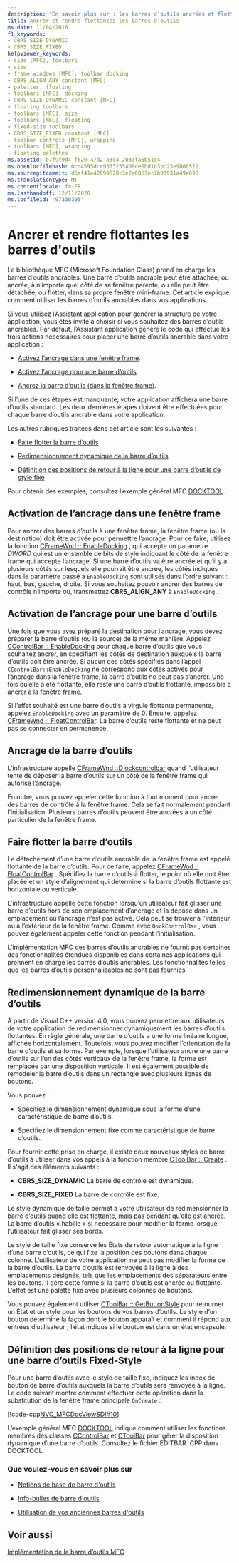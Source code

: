 ```yaml
---
description: 'En savoir plus sur : les barres d’outils ancrées et flottantes'
title: Ancrer et rendre flottantes les barres d'outils
ms.date: 11/04/2016
f1_keywords:
- CBRS_SIZE_DYNAMIC
- CBRS_SIZE_FIXED
helpviewer_keywords:
- size [MFC], toolbars
- size
- frame windows [MFC], toolbar docking
- CBRS_ALIGN_ANY constant [MFC]
- palettes, floating
- toolbars [MFC], docking
- CBRS_SIZE_DYNAMIC constant [MFC]
- floating toolbars
- toolbars [MFC], size
- toolbars [MFC], floating
- fixed-size toolbars
- CBRS_SIZE_FIXED constant [MFC]
- toolbar controls [MFC], wrapping
- toolbars [MFC], wrapping
- floating palettes
ms.assetid: b7f9f9d4-f629-47d2-a3c4-2b33fa6b51e4
ms.openlocfilehash: 0cd4595dcc9353255408ce0bd1d3bb23e9b005f2
ms.sourcegitcommit: d6af41e42699628c3e2e6063ec7b03931a49a098
ms.translationtype: MT
ms.contentlocale: fr-FR
ms.lasthandoff: 12/11/2020
ms.locfileid: "97330305"
---
```

# <a name="docking-and-floating-toolbars"></a>Ancrer et rendre flottantes les barres d'outils

Le bibliothèque MFC (Microsoft Foundation Class) prend en charge les barres d’outils ancrables. Une barre d’outils ancrable peut être attachée, ou ancrée, à n’importe quel côté de sa fenêtre parente, ou elle peut être détachée, ou flotter, dans sa propre fenêtre mini-frame. Cet article explique comment utiliser les barres d’outils ancrables dans vos applications.

Si vous utilisez l’Assistant application pour générer la structure de votre application, vous êtes invité à choisir si vous souhaitez des barres d’outils ancrables. Par défaut, l’Assistant application génère le code qui effectue les trois actions nécessaires pour placer une barre d’outils ancrable dans votre application :

- [Activez l’ancrage dans une fenêtre frame](#_core_enabling_docking_in_a_frame_window).

- [Activez l’ancrage pour une barre d’outils](#_core_enabling_docking_for_a_toolbar).

- [Ancrez la barre d’outils (dans la fenêtre frame)](#_core_docking_the_toolbar).

Si l’une de ces étapes est manquante, votre application affichera une barre d’outils standard. Les deux dernières étapes doivent être effectuées pour chaque barre d’outils ancrable dans votre application.

Les autres rubriques traitées dans cet article sont les suivantes :

- [Faire flotter la barre d’outils](#_core_floating_the_toolbar)

- [Redimensionnement dynamique de la barre d’outils](#_core_dynamically_resizing_the_toolbar)

- [Définition des positions de retour à la ligne pour une barre d’outils de style fixe](#_core_setting_wrap_positions_for_a_fixed_style_toolbar)

Pour obtenir des exemples, consultez l’exemple général MFC [DOCKTOOL](../overview/visual-cpp-samples.md) .

## <a name="enabling-docking-in-a-frame-window"></a><a name="_core_enabling_docking_in_a_frame_window"></a> Activation de l’ancrage dans une fenêtre frame

Pour ancrer des barres d’outils à une fenêtre frame, la fenêtre frame (ou la destination) doit être activée pour permettre l’ancrage. Pour ce faire, utilisez la fonction [CFrameWnd :: EnableDocking](reference/cframewnd-class.md#enabledocking) , qui accepte un paramètre *DWORD* qui est un ensemble de bits de style indiquant le côté de la fenêtre frame qui accepte l’ancrage. Si une barre d’outils va être ancrée et qu’il y a plusieurs côtés sur lesquels elle pourrait être ancrée, les côtés indiqués dans le paramètre passé à `EnableDocking` sont utilisés dans l’ordre suivant : haut, bas, gauche, droite. Si vous souhaitez pouvoir ancrer des barres de contrôle n’importe où, transmettez **CBRS_ALIGN_ANY** à `EnableDocking` .

## <a name="enabling-docking-for-a-toolbar"></a><a name="_core_enabling_docking_for_a_toolbar"></a> Activation de l’ancrage pour une barre d’outils

Une fois que vous avez préparé la destination pour l’ancrage, vous devez préparer la barre d’outils (ou la source) de la même manière. Appelez [CControlBar :: EnableDocking](reference/ccontrolbar-class.md#enabledocking) pour chaque barre d’outils que vous souhaitez ancrer, en spécifiant les côtés de destination auxquels la barre d’outils doit être ancrée. Si aucun des côtés spécifiés dans l’appel `CControlBar::EnableDocking` ne correspond aux côtés activés pour l’ancrage dans la fenêtre frame, la barre d’outils ne peut pas s’ancrer. Une fois qu’elle a été flottante, elle reste une barre d’outils flottante, impossible à ancrer à la fenêtre frame.

Si l’effet souhaité est une barre d’outils à virgule flottante permanente, appelez `EnableDocking` avec un paramètre de 0. Ensuite, appelez [CFrameWnd :: FloatControlBar](reference/cframewnd-class.md#floatcontrolbar). La barre d’outils reste flottante et ne peut pas se connecter en permanence.

## <a name="docking-the-toolbar"></a><a name="_core_docking_the_toolbar"></a> Ancrage de la barre d’outils

L’infrastructure appelle [CFrameWnd ::D ockcontrolbar](reference/cframewnd-class.md#dockcontrolbar) quand l’utilisateur tente de déposer la barre d’outils sur un côté de la fenêtre frame qui autorise l’ancrage.

En outre, vous pouvez appeler cette fonction à tout moment pour ancrer des barres de contrôle à la fenêtre frame. Cela se fait normalement pendant l’initialisation. Plusieurs barres d’outils peuvent être ancrées à un côté particulier de la fenêtre frame.

## <a name="floating-the-toolbar"></a><a name="_core_floating_the_toolbar"></a> Faire flotter la barre d’outils

Le détachement d’une barre d’outils ancrable de la fenêtre frame est appelé flottante de la barre d’outils. Pour ce faire, appelez [CFrameWnd :: FloatControlBar](reference/cframewnd-class.md#floatcontrolbar) . Spécifiez la barre d’outils à flotter, le point où elle doit être placée et un style d’alignement qui détermine si la barre d’outils flottante est horizontale ou verticale.

L’infrastructure appelle cette fonction lorsqu’un utilisateur fait glisser une barre d’outils hors de son emplacement d’ancrage et la dépose dans un emplacement où l’ancrage n’est pas activé. Cela peut se trouver à l’intérieur ou à l’extérieur de la fenêtre frame. Comme avec `DockControlBar` , vous pouvez également appeler cette fonction pendant l’initialisation.

L’implémentation MFC des barres d’outils ancrables ne fournit pas certaines des fonctionnalités étendues disponibles dans certaines applications qui prennent en charge les barres d’outils ancrables. Les fonctionnalités telles que les barres d’outils personnalisables ne sont pas fournies.

## <a name="dynamically-resizing-the-toolbar"></a><a name="_core_dynamically_resizing_the_toolbar"></a> Redimensionnement dynamique de la barre d’outils

À partir de Visual C++ version 4,0, vous pouvez permettre aux utilisateurs de votre application de redimensionner dynamiquement les barres d’outils flottantes. En règle générale, une barre d’outils a une forme linéaire longue, affichée horizontalement. Toutefois, vous pouvez modifier l’orientation de la barre d’outils et sa forme. Par exemple, lorsque l’utilisateur ancre une barre d’outils sur l’un des côtés verticaux de la fenêtre frame, la forme est remplacée par une disposition verticale. Il est également possible de remodeler la barre d’outils dans un rectangle avec plusieurs lignes de boutons.

Vous pouvez :

- Spécifiez le dimensionnement dynamique sous la forme d’une caractéristique de barre d’outils.

- Spécifiez le dimensionnement fixe comme caractéristique de barre d’outils.

Pour fournir cette prise en charge, il existe deux nouveaux styles de barre d’outils à utiliser dans vos appels à la fonction membre [CToolBar :: Create](reference/ctoolbar-class.md#create) . Il s'agit des éléments suivants :

- **CBRS_SIZE_DYNAMIC** La barre de contrôle est dynamique.

- **CBRS_SIZE_FIXED** La barre de contrôle est fixe.

Le style dynamique de taille permet à votre utilisateur de redimensionner la barre d’outils quand elle est flottante, mais pas pendant qu’elle est ancrée. La barre d’outils « habille » si nécessaire pour modifier la forme lorsque l’utilisateur fait glisser ses bords.

Le style de taille fixe conserve les États de retour automatique à la ligne d’une barre d’outils, ce qui fixe la position des boutons dans chaque colonne. L’utilisateur de votre application ne peut pas modifier la forme de la barre d’outils. La barre d’outils est renvoyée à la ligne à des emplacements désignés, tels que les emplacements des séparateurs entre les boutons. Il gère cette forme si la barre d’outils est ancrée ou flottante. L’effet est une palette fixe avec plusieurs colonnes de boutons.

Vous pouvez également utiliser [CToolBar :: GetButtonStyle](reference/ctoolbar-class.md#getbuttonstyle) pour retourner un État et un style pour les boutons de vos barres d’outils. Le style d’un bouton détermine la façon dont le bouton apparaît et comment il répond aux entrées d’utilisateur ; l’état indique si le bouton est dans un état encapsulé.

## <a name="setting-wrap-positions-for-a-fixed-style-toolbar"></a><a name="_core_setting_wrap_positions_for_a_fixed_style_toolbar"></a> Définition des positions de retour à la ligne pour une barre d’outils Fixed-Style

Pour une barre d’outils avec le style de taille fixe, indiquez les index de bouton de barre d’outils auxquels la barre d’outils sera renvoyée à la ligne. Le code suivant montre comment effectuer cette opération dans la substitution de la fenêtre frame principale `OnCreate` :

[!code-cpp[NVC_MFCDocViewSDI#10](codesnippet/cpp/docking-and-floating-toolbars_1.cpp)]

L’exemple général MFC [DOCKTOOL](../overview/visual-cpp-samples.md) indique comment utiliser les fonctions membres des classes [CControlBar](reference/ccontrolbar-class.md) et [CToolBar](reference/ctoolbar-class.md) pour gérer la disposition dynamique d’une barre d’outils. Consultez le fichier EDITBAR. CPP dans DOCKTOOL.

### <a name="what-do-you-want-to-know-more-about"></a>Que voulez-vous en savoir plus sur

- [Notions de base de barre d'outils](toolbar-fundamentals.md)

- [Info-bulles de barre d'outils](toolbar-tool-tips.md)

- [Utilisation de vos anciennes barres d'outils](using-your-old-toolbars.md)

## <a name="see-also"></a>Voir aussi

[Implémentation de la barre d’outils MFC](mfc-toolbar-implementation.md)
